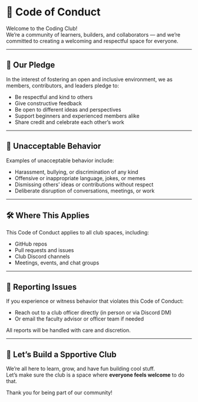 # 🌟 Code of Conduct

Welcome to the Coding Club!  
We’re a community of learners, builders, and collaborators — and we’re committed to creating a welcoming and respectful space for everyone.

---

## 💬 Our Pledge

In the interest of fostering an open and inclusive environment, we as members, contributors, and leaders pledge to:

- Be respectful and kind to others
- Give constructive feedback
- Be open to different ideas and perspectives
- Support beginners and experienced members alike
- Share credit and celebrate each other’s work

---

## 🚫 Unacceptable Behavior

Examples of unacceptable behavior include:

- Harassment, bullying, or discrimination of any kind
- Offensive or inappropriate language, jokes, or memes
- Dismissing others’ ideas or contributions without respect
- Deliberate disruption of conversations, meetings, or work

---

## 🛠 Where This Applies

This Code of Conduct applies to all club spaces, including:

- GitHub repos
- Pull requests and issues
- Club Discord channels
- Meetings, events, and chat groups

---

## 📣 Reporting Issues

If you experience or witness behavior that violates this Code of Conduct:

- Reach out to a club officer directly (in person or via Discord DM)
- Or email the faculty advisor or officer team if needed

All reports will be handled with care and discretion.

---

## 💙 Let’s Build a Spportive Club

We’re all here to learn, grow, and have fun building cool stuff.  
Let’s make sure the club is a space where **everyone feels welcome** to do that.

Thank you for being part of our community!
